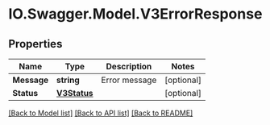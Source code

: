 # IO.Swagger.Model.V3ErrorResponse
## Properties

Name | Type | Description | Notes
------------ | ------------- | ------------- | -------------
**Message** | **string** | Error message | [optional] 
**Status** | [**V3Status**](V3Status.md) |  | [optional] 

[[Back to Model list]](../README.md#documentation-for-models) [[Back to API list]](../README.md#documentation-for-api-endpoints) [[Back to README]](../README.md)

